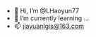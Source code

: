 - 👋 Hi, I’m @LHaoyun77
- 🌱 I’m currently learning ...
- 📫 jiayuanlgis@163.com
<!---
LHaoyun77/LHaoyun77 is a ✨ special ✨ repository because its `README.md` (this file) appears on your GitHub profile.
You can click the Preview link to take a look at your changes.
--->
